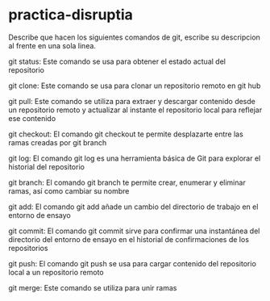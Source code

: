 # practica-disruptia
Describe que hacen los siguientes comandos de git, escribe su descripcion al frente en una sola linea.

git status: Este comando se usa para obtener el estado actual del repositorio

git clone: Este comando se usa para clonar un repositorio remoto en git hub

git pull: Este comando se utiliza para extraer y descargar contenido desde un repositorio remoto y actualizar al instante el repositorio local para reflejar ese contenido

git checkout: El comando git checkout te permite desplazarte entre las ramas creadas por git branch

git log: El comando git log es una herramienta básica de Git para explorar el historial del repositorio

git branch: El comando git branch te permite crear, enumerar y eliminar ramas, así como cambiar su nombre

git add: El comando git add añade un cambio del directorio de trabajo en el entorno de ensayo

git commit: El comando git commit sirve para confirmar una instantánea del directorio del entorno de ensayo en el historial de confirmaciones de los repositorios

git push: El comando git push se usa para cargar contenido del repositorio local a un repositorio remoto

git merge: Este comando se utiliza para unir ramas
